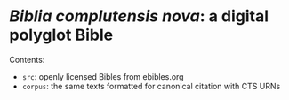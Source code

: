 # *Biblia complutensis nova*: a digital polyglot Bible

Contents: 

- `src`: openly licensed Bibles from ebibles.org
- `corpus`: the same texts formatted for canonical citation with CTS URNs
